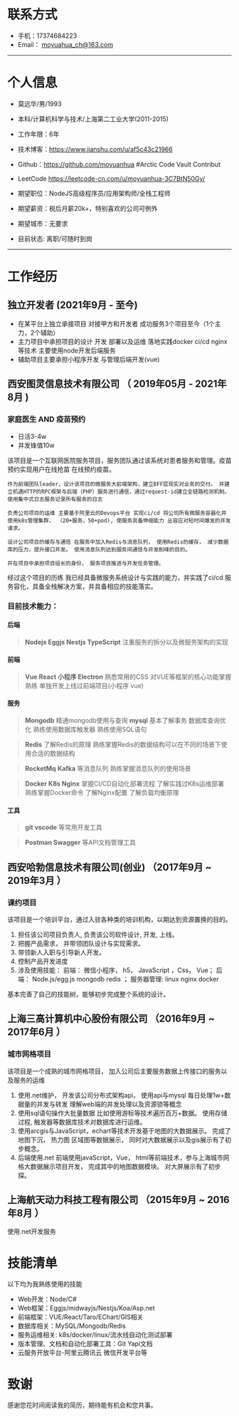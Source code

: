# 联系方式

- 手机：17374684223 
- Email： moyuahua_ch@163.com

---

# 个人信息

 - 莫远华/男/1993 
 - 本科/计算机科学与技术/上海第二工业大学(2011-2015)
 - 工作年限：6年
 - 技术博客：https://www.jianshu.com/u/af5c43c21966
 - Github：https://github.com/moyuanhua #Arctic Code Vault Contribut
 - LeetCode https://leetcode-cn.com/u/moyuanhua-3C7BtN50Gy/

 - 期望职位：NodeJS高级程序员/应用架构师/全栈工程师
 - 期望薪资：税后月薪20k+，特别喜欢的公司可例外
 - 期望城市：无要求
 - 目前状态: 离职/可随时到岗

---

# 工作经历

## 独立开发者 (2021年9月 - 至今)  
  - 在某平台上独立承接项目 对接甲方和开发者 成功服务3个项目至今（1个主力，2个辅助）
  - 主力项目中承担项目的设计 开发 部署以及运维 落地实践docker ci/cd nginx 等技术 主要使用node开发后端服务
  - 辅助项目主要承担小程序开发 与管理后端开发(vue)

## 西安图灵信息技术有限公司 （ 2019年05月 - 2021年8月 ) 

### 家庭医生 AND 疫苗预约
  
  * 日活3-4w
  * 并发锋值10w

  
  该项目是一个互联网医院服务项目，服务团队通过该系统对患者服务和管理。疫苗预约实现用户在线抢苗 在线预约疫苗。

    作为前端团队leader，设计该项目的微服务大前端架构，建立BFF层现实对业务的交付。 并建立机遇HTTP的RPC框架与后端（PHP）服务进行通信，通过request-id建立全链路检测机制。使用集中式日志服务记录所有服务的日志 

    负责公司项目的运维 主要基于阿里云的Devops平台 实现ci/cd 将公司所有微服务容器化并使用k8s管理集群， （20+服务，50+pod), 使服务具备伸缩能力 丛容应对短时间爆发的并发请求。 

    设计公司项目的缓存与通信 在服务中加入Redis与消息队列， 使用Redis的缓存， 减少数据库的压力，提升接口并发。 使用消息队列达到服务间通信与并发削峰的目的。

    并在项目中承担项目组长的身份， 服务项目推进与开发任务管理。

  经过这个项目的历练  我已经具备微服务系统设计与实践的能力，并实践了ci/cd 服务容化，具备全栈解决方案，并具备相应的技能落实。 
  
  ### 目前技术能力：
  #### 后端
  > **Nodejs Eggjs Nestjs TypeScript** 注重服务的拆分以及微服务架构的实现
  #### 前端
  > **Vue React 小程序 Electron**  熟悉常用的CSS 对VUE等框架的核心功能掌握熟练 单独开发上线过前端项目(小程序  vue)
  #### 服务
  > **Mongodb** 精通mongodb使用与查询 **mysql** 基本了解事务 数据库查询优化 熟练使用数据库触发器 熟练使用SQL语句

  > **Redis** 了解Redis的原理 熟练掌握Redis的数据结构可以在不同的场景下使用合适的数据结构
  
  > **RocketMq**  **Kafka** 等消息队列 熟练掌握消息队列的使用场景

  > **Docker  K8s Nginx** 掌握CI/CD自动化部署流程 了解实践过K8s运维部署 熟练掌握Docker命令 了解Nginx配置 了解负载均衡原理
  
  > 
  #### 工具
  > **git vscode** 等常用开发工具
  
  > **Postman Swagger** 等API文档管理工具 
 


## 西安哈勃信息技术有限公司(创业) （2017年9月 ~ 2019年3月 ）

### 课约项目 

  该项目是一个培训平台，通过入驻各种类的培训机构，以期达到资源置换的目的。
  
  1. 担任该公司项目负责人, 负责该公司软件设计, 开发, 上线。
  2. 把握产品需求， 并带领团队设计与实现需求。
  3. 带领新人入职与引导新人开发。
  4. 控制产品开发进度
  5. 涉及使用技能： 前端： 微信小程序， h5， JavaScript ，Css， Vue； 后端： Node.js/egg.js mongodb redis ； 服务器管理: linux nginx docker
  
  基本完善了自己的技能树，能够初步完成整个系统的设计。 


## 上海三高计算机中心股份有限公司 （2016年9月 ~ 2017年6月 ）

### 城市网格项目 
  
  该项目是一个成熟的城市网格项目， 加入公司后主要服务数据上传接口的服务以及服务的运维
  
  1. 使用.net维护， 开发该公司分布式架构api， 使用api与mysql 每日处理1w+数据量的并发与转发 理解web端的并发处理以及资源锁等概念
  2. 使用sql语句操作大批量数据 比如使用游标等技术遍历百万+数据。 使用存储过程, 触发器等数据库技术对数据库进行运维。
  3. 使用arcgis与JavaScript，echart等技术开发基于地图的大数据展示。 完成了地图下沉， 热力图 区域图等数据展示， 同时对大数据展示以及gis展示有了初步概念。
  4.  后端使用.net 前端使用javaScript，Vue， html等前端技术，参与上海城市网格大数据展示项目开发， 完成其中的地图数据模块。 对大屏展示有了初步探。


## 上海航天动力科技工程有限公司 （2015年9月 ~ 2016年8月 ）
  使用.net开发服务



# 技能清单

以下均为我熟练使用的技能

- Web开发：Node/C#
- Web框架：Eggjs/midwayjs/Nestjs/Koa/Asp.net
- 前端框架：VUE/React/Taro/EChart/GIS相关
- 数据库相关：MySQL/Mongodb/Redis
- 服务运维相关: k8s/docker/linux/流水线自动化测试部署
- 版本管理、文档和自动化部署工具：Git Yapi文档
- 云服务开放平台-阿里云腾讯云 微信开发平台等


# 致谢
感谢您花时间阅读我的简历，期待能有机会和您共事。
